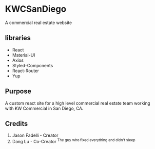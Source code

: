# KWCSanDiego 
A commercial real estate website

## libraries
- React
- Material-UI
- Axios
- Styled-Components
- React-Router
- Yup

## Purpose
A custom react site for a high level commercial real estate team working with KW Commercial in San Diego, CA.  

## Credits
1. Jason Fadelli - Creator
2. Dang Lu - Co-Creator <sup>The guy who fixed everything and didn't sleep</sup>
